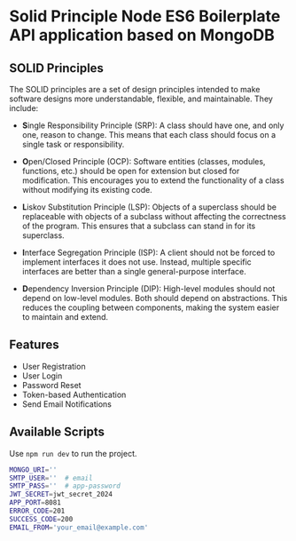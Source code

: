 # Solid Principle Node ES6 Boilerplate API application based on MongoDB

## SOLID Principles

The SOLID principles are a set of design principles intended to make software designs more understandable, flexible, and maintainable. They include:

- **S**ingle Responsibility Principle (SRP): A class should have one, and only one, reason to change. This means that each class should focus on a single task or responsibility.

- **O**pen/Closed Principle (OCP): Software entities (classes, modules, functions, etc.) should be open for extension but closed for modification. This encourages you to extend the functionality of a class without modifying its existing code.

- **L**iskov Substitution Principle (LSP): Objects of a superclass should be replaceable with objects of a subclass without affecting the correctness of the program. This ensures that a subclass can stand in for its superclass.

- **I**nterface Segregation Principle (ISP): A client should not be forced to implement interfaces it does not use. Instead, multiple specific interfaces are better than a single general-purpose interface.

- **D**ependency Inversion Principle (DIP): High-level modules should not depend on low-level modules. Both should depend on abstractions. This reduces the coupling between components, making the system easier to maintain and extend.

## Features

- User Registration
- User Login
- Password Reset
- Token-based Authentication
- Send Email Notifications

## Available Scripts

Use `npm run dev` to run the project.

```bash
MONGO_URI=''
SMTP_USER=''  # email
SMTP_PASS=''  # app-password
JWT_SECRET=jwt_secret_2024
APP_PORT=8081
ERROR_CODE=201
SUCCESS_CODE=200
EMAIL_FROM='your_email@example.com'

